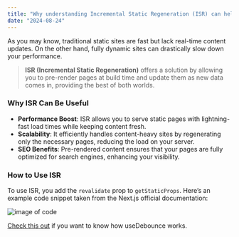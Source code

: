 ```yaml
---
title: "Why understanding Incremental Static Regeneration (ISR) can help you build faster websites"
date: "2024-08-24"
---
```


As you may know, traditional static sites are fast but lack real-time content updates. On the other hand, fully dynamic sites can drastically slow down your performance.

> **ISR (Incremental Static Regeneration)** offers a solution by allowing you to pre-render pages at build time and update them as new data comes in, providing the best of both worlds.

### Why ISR Can Be Useful

- **Performance Boost**: ISR allows you to serve static pages with lightning-fast load times while keeping content fresh.
- **Scalability**: It efficiently handles content-heavy sites by regenerating only the necessary pages, reducing the load on your server.
- **SEO Benefits**: Pre-rendered content ensures that your pages are fully optimized for search engines, enhancing your visibility.

### How to Use ISR

To use ISR, you add the `revalidate` prop to `getStaticProps`. Here’s an example code snippet taken from the Next.js official documentation:

![image of code](/nextjs.png)

[Check this out](why-ISR-is-important) if you want to know how useDebounce works. 
